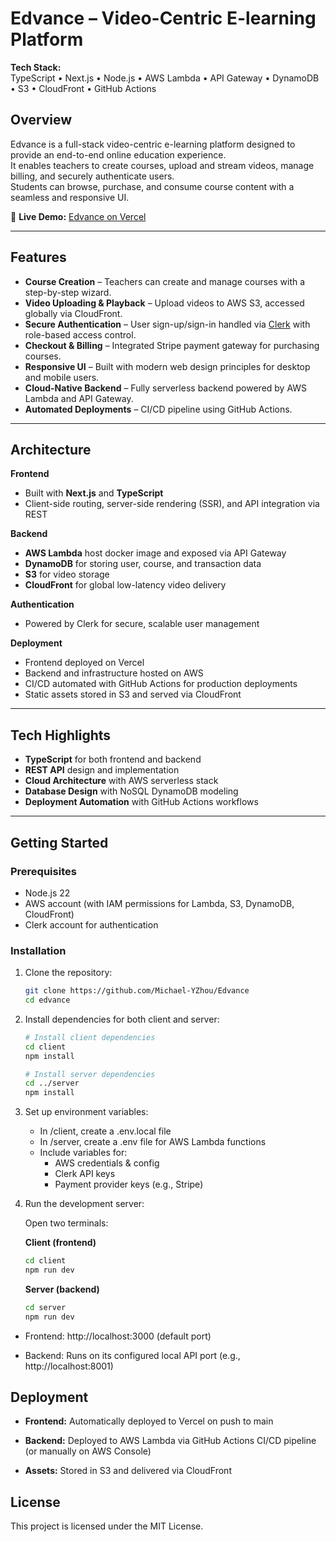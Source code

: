 # Edvance – Video-Centric E-learning Platform

**Tech Stack:**  
TypeScript • Next.js • Node.js • AWS Lambda • API Gateway • DynamoDB • S3 • CloudFront • GitHub Actions

## Overview

Edvance is a full-stack video-centric e-learning platform designed to provide an end-to-end online education experience.  
It enables teachers to create courses, upload and stream videos, manage billing, and securely authenticate users.  
Students can browse, purchase, and consume course content with a seamless and responsive UI.

🚀 **Live Demo:** [Edvance on Vercel](https://edvance-dxif3sawf-michael-yzhous-projects.vercel.app/)

---

## Features

- **Course Creation** – Teachers can create and manage courses with a step-by-step wizard.
- **Video Uploading & Playback** – Upload videos to AWS S3, accessed globally via CloudFront.
- **Secure Authentication** – User sign-up/sign-in handled via [Clerk](https://clerk.com) with role-based access control.
- **Checkout & Billing** – Integrated Stripe payment gateway for purchasing courses.
- **Responsive UI** – Built with modern web design principles for desktop and mobile users.
- **Cloud-Native Backend** – Fully serverless backend powered by AWS Lambda and API Gateway.
- **Automated Deployments** – CI/CD pipeline using GitHub Actions.

---

## Architecture

**Frontend**

- Built with **Next.js** and **TypeScript**
- Client-side routing, server-side rendering (SSR), and API integration via REST

**Backend**

- **AWS Lambda** host docker image and exposed via API Gateway
- **DynamoDB** for storing user, course, and transaction data
- **S3** for video storage
- **CloudFront** for global low-latency video delivery

**Authentication**

- Powered by Clerk for secure, scalable user management

**Deployment**

- Frontend deployed on Vercel
- Backend and infrastructure hosted on AWS
- CI/CD automated with GitHub Actions for production deployments
- Static assets stored in S3 and served via CloudFront

---

## Tech Highlights

- **TypeScript** for both frontend and backend
- **REST API** design and implementation
- **Cloud Architecture** with AWS serverless stack
- **Database Design** with NoSQL DynamoDB modeling
- **Deployment Automation** with GitHub Actions workflows

---

## Getting Started

### Prerequisites

- Node.js 22
- AWS account (with IAM permissions for Lambda, S3, DynamoDB, CloudFront)
- Clerk account for authentication

### Installation

1. Clone the repository:
   ```bash
   git clone https://github.com/Michael-YZhou/Edvance
   cd edvance
   ```
2. Install dependencies for both client and server:

   ```bash
   # Install client dependencies
   cd client
   npm install

   # Install server dependencies
   cd ../server
   npm install
   ```

3. Set up environment variables:

   - In /client, create a .env.local file
   - In /server, create a .env file for AWS Lambda functions
   - Include variables for:
     - AWS credentials & config
     - Clerk API keys
     - Payment provider keys (e.g., Stripe)

4. Run the development server:

   Open two terminals:

   **Client (frontend)**

   ```bash
   cd client
   npm run dev
   ```

   **Server (backend)**

   ```bash
   cd server
   npm run dev
   ```

- Frontend: http://localhost:3000 (default port)

- Backend: Runs on its configured local API port (e.g., http://localhost:8001)

## Deployment

- **Frontend:** Automatically deployed to Vercel on push to main

- **Backend:** Deployed to AWS Lambda via GitHub Actions CI/CD pipeline (or manually on AWS Console)

- **Assets:** Stored in S3 and delivered via CloudFront

## License

This project is licensed under the MIT License.
